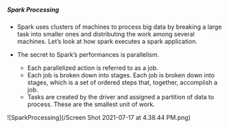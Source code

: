 

##### Spark Processing

+ Spark uses clusters of machines to process big data by breaking a large task into smaller ones and distributing the work among several machines. Let’s look at how spark executes a spark application.

+ The secret to Spark’s performances is parallelism. 
  + Each parallelized action is referred to as a job. 
  + Each job is broken down into stages. Each job is broken down into stages, which is a set of ordered steps that, together, accomplish a job.
  + Tasks are created by the driver and assigned a partition of data to process. These are the smallest unit of work.

![SparkProcessing](/Screen Shot 2021-07-17 at 4.38.44 PM.png)
